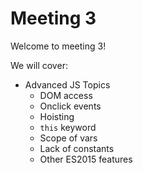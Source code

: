 # Meeting 3
Welcome to meeting 3!

We will cover:
* Advanced JS Topics
    * DOM access
    * Onclick events
    * Hoisting
    * `this` keyword
    * Scope of vars
    * Lack of constants
    * Other ES2015 features
